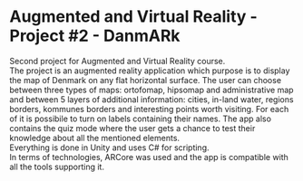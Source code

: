 # Augmented and Virtual Reality - Project #2 - DanmARk
Second project for Augmented and Virtual Reality course.<br/>
The project is an augmented reality application which purpose is to display the map of Denmark on any flat horizontal surface. The user can choose between three types of maps: ortofomap, hipsomap and administrative map and between 5 layers of additional information: cities, in-land water, regions borders, kommunes borders and interesting points worth visiting. For each of it is possibile to turn on labels containing their names. The app also contains the quiz mode where the user gets a chance to test their knowledge about all the mentioned elements.<br/>
Everything is done in Unity and uses C# for scripting.<br/>
In terms of technologies, ARCore was used and the app is compatible with all the tools supporting it.<br/><br/>

